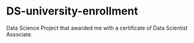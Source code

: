 # DS-university-enrollment
Data Science Project that awarded me with a certificate of Data Scientist Associate.
